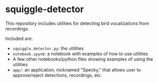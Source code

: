 # squiggle-detector

This repository includes utilities for detecting bird vocalizations from recordings. 

Included are:
* `squiggle_detector.py`: the utilities
* `notebook.ipynb`: a notebook with examples of how to use utilities
* A few other notebooks/python files showing examples of using the utilities
* `app/`: an application, nicknamed "Specky," that allows user to approve/reject detections, recordings, etc.
